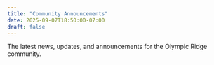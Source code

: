 ```yaml
---
title: "Community Announcements"
date: 2025-09-07T18:50:00-07:00
draft: false
---
```


The latest news, updates, and announcements for the Olympic Ridge community.

